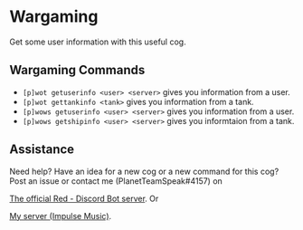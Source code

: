 # Wargaming
Get some user information with this useful cog.

## Wargaming Commands
- `[p]wot getuserinfo <user> <server>` gives you information from a user.
- `[p]wot gettankinfo <tank>` gives you information from a tank.
- `[p]wows getuserinfo <user> <server>` gives you information from a user.
- `[p]wows getshipinfo <user> <server>` gives you informtaion from a tank.

## Assistance
Need help? Have an idea for a new cog or a new command for this cog?
Post an issue or contact me (PlanetTeamSpeak#4157) on 

[The official Red - Discord Bot server](https://discord.gg/geqnqEP). Or

[My server (Impulse Music)](https://discord.gg/tzsmCyk).

